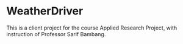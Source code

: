 # WeatherDriver
This is a client project for the course Applied Research Project, with instruction of Professor Sarif Bambang.
